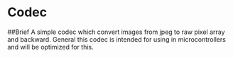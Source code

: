# Codec

##Brief
A simple codec which convert images from jpeg to raw pixel array and backward. General this codec is intended for using in microcontrollers and will be optimized for this. 